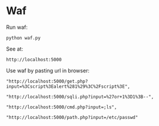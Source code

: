 # Waf
Run waf:

    python waf.py

See at:

    http://localhost:5000

Use waf by pasting url in browser:

    "http://localhost:5000/get.php?input=%3Cscript%3Ealert%281%29%3C%2Fscript%3E",
    
    "http://localhost:5000/sqli.php?input=%27or+1%3D1%3B--",
    
    "http://localhost:5000/cmd.php?input=;ls",
    
    "http://localhost:5000/path.php?input=/etc/passwd"
